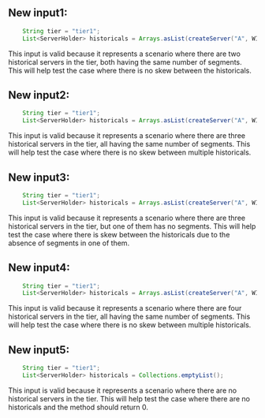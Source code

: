 ## New input1:
```java
    String tier = "tier1";
    List<ServerHolder> historicals = Arrays.asList(createServer("A", WIKI_SEGMENTS), createServer("B", WIKI_SEGMENTS));
```
This input is valid because it represents a scenario where there are two historical servers in the tier, both having the same number of segments. This will help test the case where there is no skew between the historicals.

## New input2:
```java
    String tier = "tier1";
    List<ServerHolder> historicals = Arrays.asList(createServer("A", WIKI_SEGMENTS), createServer("B", WIKI_SEGMENTS), createServer("C", WIKI_SEGMENTS));
```
This input is valid because it represents a scenario where there are three historical servers in the tier, all having the same number of segments. This will help test the case where there is no skew between multiple historicals.

## New input3:
```java
    String tier = "tier1";
    List<ServerHolder> historicals = Arrays.asList(createServer("A", WIKI_SEGMENTS), createServer("B", Collections.emptyList()), createServer("C", WIKI_SEGMENTS));
```
This input is valid because it represents a scenario where there are three historical servers in the tier, but one of them has no segments. This will help test the case where there is skew between the historicals due to the absence of segments in one of them.

## New input4:
```java
    String tier = "tier1";
    List<ServerHolder> historicals = Arrays.asList(createServer("A", WIKI_SEGMENTS), createServer("B", WIKI_SEGMENTS), createServer("C", WIKI_SEGMENTS), createServer("D", WIKI_SEGMENTS));
```
This input is valid because it represents a scenario where there are four historical servers in the tier, all having the same number of segments. This will help test the case where there is no skew between multiple historicals.

## New input5:
```java
    String tier = "tier1";
    List<ServerHolder> historicals = Collections.emptyList();
```
This input is valid because it represents a scenario where there are no historical servers in the tier. This will help test the case where there are no historicals and the method should return 0.